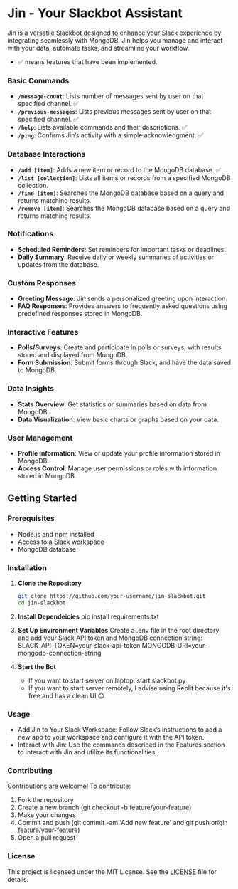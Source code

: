 # Jin - Your Slackbot Assistant

Jin is a versatile Slackbot designed to enhance your Slack experience by integrating seamlessly with MongoDB. Jin helps you manage and interact with your data, automate tasks, and streamline your workflow.

- ✅ means features that have been implemented.

### **Basic Commands**
- **`/message-count`**: Lists number of messages sent by user on that specified channel. ✅ 
- **`/previous-messages`**: Lists previous messages sent by user on that specified channel. ✅ 
- **`/help`**: Lists available commands and their descriptions. ✅
- **`/ping`**: Confirms Jin’s activity with a simple acknowledgment. ✅

### **Database Interactions**
- **`/add [item]`**: Adds a new item or record to the MongoDB database. ✅
- **`/list [collection]`**: Lists all items or records from a specified MongoDB collection.
- **`/find [item]`**: Searches the MongoDB database based on a query and returns matching results.
- **`/remove [item]`**: Searches the MongoDB database based on a query and returns matching results.


### **Notifications**
- **Scheduled Reminders**: Set reminders for important tasks or deadlines.
- **Daily Summary**: Receive daily or weekly summaries of activities or updates from the database.

### **Custom Responses**
- **Greeting Message**: Jin sends a personalized greeting upon interaction.
- **FAQ Responses**: Provides answers to frequently asked questions using predefined responses stored in MongoDB.

### **Interactive Features**
- **Polls/Surveys**: Create and participate in polls or surveys, with results stored and displayed from MongoDB.
- **Form Submission**: Submit forms through Slack, and have the data saved to MongoDB.

### **Data Insights**
- **Stats Overview**: Get statistics or summaries based on data from MongoDB.
- **Data Visualization**: View basic charts or graphs based on your data.

### **User Management**
- **Profile Information**: View or update your profile information stored in MongoDB.
- **Access Control**: Manage user permissions or roles with information stored in MongoDB.

## **Getting Started**

### **Prerequisites**
- Node.js and npm installed
- Access to a Slack workspace
- MongoDB database

### **Installation**

1. **Clone the Repository**
   ```bash
   git clone https://github.com/your-username/jin-slackbot.git
   cd jin-slackbot
2. **Install Dependeicies**
    pip install requirements.txt
3. **Set Up Environment Variables**
    Create a .env file in the root directory and add your Slack API token and MongoDB connection string:
    SLACK_API_TOKEN=your-slack-api-token
    MONGODB_URI=your-mongodb-connection-string

4. **Start the Bot**
    - If you want to start server on laptop: start slackbot.py
    - If you want to start server remotely, I advise using Replit because it's free and has a clean UI 😊

### **Usage**
- Add Jin to Your Slack Workspace: Follow Slack’s instructions to add a new app to your workspace and configure it with the API token.
- Interact with Jin: Use the commands described in the Features section to interact with Jin and utilize its functionalities.

### **Contributing**

Contributions are welcome! To contribute:

1. Fork the repository
2. Create a new branch (git checkout -b feature/your-feature)
3. Make your changes
4. Commit and push (git commit -am 'Add new feature' and git push origin feature/your-feature)
5. Open a pull request

### **License**

This project is licensed under the MIT License. See the [LICENSE](LICENSE) file for details.
